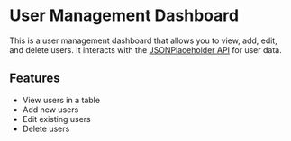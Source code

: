# User Management Dashboard

This is a user management dashboard that allows you to view, add, edit, and delete users. It interacts with the [JSONPlaceholder API](https://jsonplaceholder.typicode.com/) for user data.

## Features
- View users in a table
- Add new users
- Edit existing users
- Delete users

